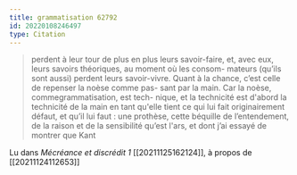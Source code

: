 ```yaml
---
title: grammatisation 62792
id: 20220108246497
type: Citation
---
```


> perdent à leur tour de plus en plus leurs savoir-faire, et, avec eux, leurs savoirs théoriques, au moment où les consom- mateurs (qu’ils sont aussi) perdent leurs savoir-vivre. Quant à la chance, c’est celle de repenser la noèse comme pas- sant par la main. Car la noèse, commegrammatisation, est tech- nique, et la technicité est d'abord la technicité de la main en tant qu'elle tient ce qui lui fait originairement défaut, et qu’il lui faut : une prothèse, cette béquille de l’entendement, de la raison et de la sensibilité qu’est l'ars, et dont j’ai essayé de montrer que Kant

Lu dans *Mécréance et discrédit 1* [[20211125162124]], à propos de [[20211124112653]]
